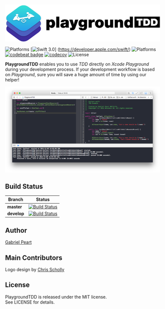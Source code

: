 <img src="playground-tdd.png">

![Platforms](https://img.shields.io/badge/platform-iOS-green.svg?style=flat)
[![Swift 3.0](https://img.shields.io/badge/Swift-3.0-orange.svg?style=flat)]
(https://developer.apple.com/swift/)
![Platforms](https://img.shields.io/badge/Xcode-8-orange.svg?style=flat)
[![codebeat badge](https://codebeat.co/badges/dfcf5bfa-b069-4229-8175-f8205cf0925c)](https://codebeat.co/projects/github-com-gabrielpeart-playgroundtdd)
[![codecov](https://codecov.io/gh/gabrielPeart/PlaygroundTDD/branch/master/graph/badge.svg)](https://codecov.io/gh/gabrielPeart/PlaygroundTDD)
![License](https://img.shields.io/badge/license-MIT-grey.svg?style=flat)

**PlaygroundTDD** enables you to use *TDD* directly on *Xcode Playground* during your development process.
If your development workflow is based on *Playground*, sure you will save a huge amount of time by using our helper!

<img src="example-shot.png">

## Build Status
|**Branch**| **Status** |
|---|---|
|**master** |[![Build Status](https://travis-ci.org/gabrielPeart/PlaygroundTDD.svg?branch=master)](https://travis-ci.org/gabrielPeart/PlaygroundTDD)|
|**develop** |[![Build Status](https://travis-ci.org/gabrielPeart/PlaygroundTDD.svg?branch=develop)](https://travis-ci.org/gabrielPeart/PlaygroundTDD)|

##  Author
[Gabriel Peart](http://github.com/gabrielPeart) <br>

## Main Contributors
Logo design by [Chris Scholly](https://github.com/chrisscholly)<br>


## License
PlaygroundTDD is released under the MIT license.  
See LICENSE for details.
